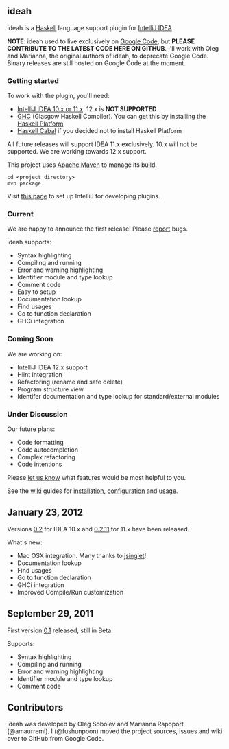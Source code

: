 ideah
------------

ideah is a [Haskell][1] language support plugin for [IntelliJ IDEA][2].

**NOTE**: ideah used to live exclusively on [Google Code][6], but **PLEASE
CONTRIBUTE TO THE LATEST CODE HERE ON GITHUB**.  I'll work with Oleg and
Marianna, the original authors of ideah, to deprecate Google Code. Binary
releases are still hosted on Google Code at the moment.


### Getting started

To work with the plugin, you'll need:
*  [IntelliJ IDEA 10.x or 11.x][5]. 12.x is **NOT SUPPORTED**
*  [GHC][7] (Glasgow Haskell Compiler). You can get this by installing the [Haskell Platform][13]
*  [Haskell Cabal][17] if you decided not to install Haskell Platform

All future releases will support IDEA 11.x exclusively. 10.x will not be supported.
We are working towards 12.x support.

This project uses [Apache Maven][19] to manage its build.

```
cd <project directory>
mvn package
```

Visit [this page][20] to set up IntelliJ for developing plugins.


### Current

We are happy to announce the first release! Please [report][3] bugs.

ideah supports:

*   Syntax highlighting
*   Compiling and running
*   Error and warning highlighting
*   Identifier module and type lookup
*   Comment code
*   Easy to setup
*   Documentation lookup
*   Find usages
*   Go to function declaration
*   GHCi integration

### Coming Soon

We are working on:

*   IntelliJ IDEA 12.x support
*   Hlint integration
*   Refactoring (rename and safe delete)
*   Program structure view
*   Identifer documentation and type lookup for standard/external modules

### Under Discussion

Our future plans:

*   Code formatting
*   Code autocompletion
*   Complex refactoring
*   Code intentions

Please [let us know][8] what features would be most helpful to you.

See the [wiki][9] guides for [installation][10], [configuration][11] and [usage][12].

## January 23, 2012

Versions [0.2][14] for IDEA 10.x and [0.2.11][15] for 11.x have been released.

What's new:

*   Mac OSX integration. Many thanks to [jsinglet][16]!
*   Documentation lookup
*   Find usages
*   Go to function declaration
*   GHCi integration
*   Improved Compile/Run customization

## September 29, 2011

First version [0.1][18] released, still in Beta.

Supports:

*   Syntax highlighting
*   Compiling and running
*   Error and warning highlighting
*   Identifier module and type lookup
*   Comment code

## Contributors

ideah was developed by Oleg Sobolev and Marianna Rapoport (@amaurremi).
I (@fushunpoon) moved the project sources, issues and wiki over to GitHub from Google Code.

 [1]: http://www.haskell.org/haskellwiki/Haskell
 [2]: http://www.jetbrains.com/idea/
 [3]: https://github.com/fushunpoon/ideah/issues/new
 [4]: http://www.jetbrains.com/idea/download/index.html
 [5]: http://devnet.jetbrains.com/docs/DOC-1228
 [6]: https://code.google.com/p/ideah
 [7]: http://www.haskell.org/ghc/download
 [8]: mailto:ideah.plugin@gmail.com?subject=Features
 [9]: http://code.google.com/p/ideah/w/list
 [10]: https://github.com/fushunpoon/ideah/wiki/Installing-ideah
 [11]: https://github.com/fushunpoon/ideah/wiki/Installing-ideah#Creating_Haskell_Project
 [12]: https://github.com/fushunpoon/ideah/wiki/Using-ideah
 [13]: http://www.haskell.org/platform/
 [14]: http://code.google.com/p/ideah/downloads/detail?name=ideah-bin-0.2.zip
 [15]: http://code.google.com/p/ideah/downloads/detail?name=ideah-bin-0.2.11.zip
 [16]: http://code.google.com/u/110309710902971481338/
 [17]: http://www.haskell.org/cabal
 [18]: http://code.google.com/p/ideah/downloads/detail?name=ideah-bin-0.1.zip&can=1&q=
 [19]: http://maven.apache.org
 [20]: http://www.jetbrains.org/display/IJOS/Writing+Plug-ins
